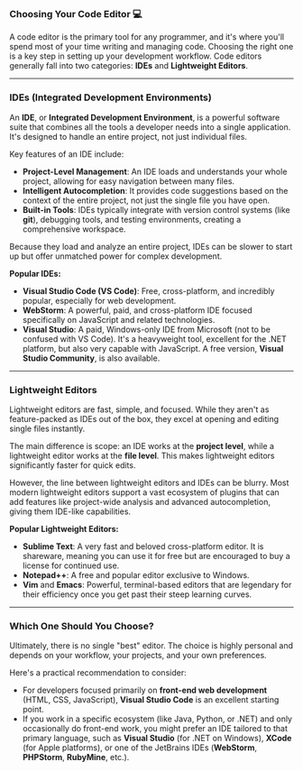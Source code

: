 ### **Choosing Your Code Editor 💻**

A code editor is the primary tool for any programmer, and it's where you'll spend most of your time writing and managing code. Choosing the right one is a key step in setting up your development workflow. Code editors generally fall into two categories: **IDEs** and **Lightweight Editors**.


---


### **IDEs (Integrated Development Environments)**

An **IDE**, or **Integrated Development Environment**, is a powerful software suite that combines all the tools a developer needs into a single application. It's designed to handle an entire project, not just individual files.

Key features of an IDE include:



* **Project-Level Management**: An IDE loads and understands your whole project, allowing for easy navigation between many files.
* **Intelligent Autocompletion**: It provides code suggestions based on the context of the entire project, not just the single file you have open.
* **Built-in Tools**: IDEs typically integrate with version control systems (like **git**), debugging tools, and testing environments, creating a comprehensive workspace.

Because they load and analyze an entire project, IDEs can be slower to start up but offer unmatched power for complex development.

**Popular IDEs:**



* **Visual Studio Code (VS Code)**: Free, cross-platform, and incredibly popular, especially for web development.
* **WebStorm**: A powerful, paid, and cross-platform IDE focused specifically on JavaScript and related technologies.
* **Visual Studio**: A paid, Windows-only IDE from Microsoft (not to be confused with VS Code). It's a heavyweight tool, excellent for the .NET platform, but also very capable with JavaScript. A free version, **Visual Studio Community**, is also available.


---


### **Lightweight Editors**

Lightweight editors are fast, simple, and focused. While they aren't as feature-packed as IDEs out of the box, they excel at opening and editing single files instantly.

The main difference is scope: an IDE works at the **project level**, while a lightweight editor works at the **file level**. This makes lightweight editors significantly faster for quick edits.

However, the line between lightweight editors and IDEs can be blurry. Most modern lightweight editors support a vast ecosystem of plugins that can add features like project-wide analysis and advanced autocompletion, giving them IDE-like capabilities.

**Popular Lightweight Editors:**



* **Sublime Text**: A very fast and beloved cross-platform editor. It is shareware, meaning you can use it for free but are encouraged to buy a license for continued use.
* **Notepad++**: A free and popular editor exclusive to Windows.
* **Vim** and **Emacs**: Powerful, terminal-based editors that are legendary for their efficiency once you get past their steep learning curves.


---


### **Which One Should You Choose?**

Ultimately, there is no single "best" editor. The choice is highly personal and depends on your workflow, your projects, and your own preferences.

Here's a practical recommendation to consider:



* For developers focused primarily on **front-end web development** (HTML, CSS, JavaScript), **Visual Studio Code** is an excellent starting point.
* If you work in a specific ecosystem (like Java, Python, or .NET) and only occasionally do front-end work, you might prefer an IDE tailored to that primary language, such as **Visual Studio** (for .NET on Windows), **XCode** (for Apple platforms), or one of the JetBrains IDEs (**WebStorm**, **PHPStorm**, **RubyMine**, etc.).


